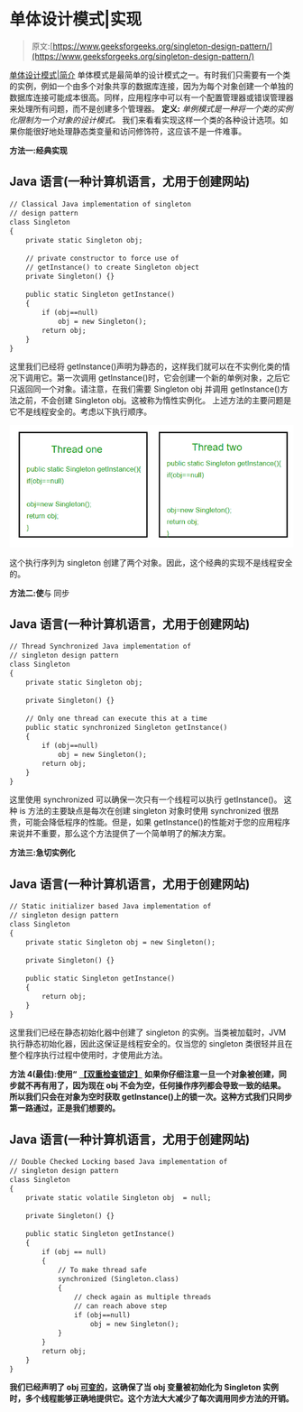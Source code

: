 # 单体设计模式|实现

> 原文:[https://www.geeksforgeeks.org/singleton-design-pattern/](https://www.geeksforgeeks.org/singleton-design-pattern/)

[单体设计模式|简介](https://www.geeksforgeeks.org/singleton-design-pattern-introduction/)
单体模式是最简单的设计模式之一。有时我们只需要有一个类的实例，例如一个由多个对象共享的数据库连接，因为为每个对象创建一个单独的数据库连接可能成本很高。同样，应用程序中可以有一个配置管理器或错误管理器来处理所有问题，而不是创建多个管理器。
**定义:**
*单例模式是一种将一个类的实例化限制为一个对象的设计模式。*
我们来看看实现这样一个类的各种设计选项。如果你能很好地处理静态类变量和访问修饰符，这应该不是一件难事。

**方法一:经典实现**

## Java 语言(一种计算机语言，尤用于创建网站)

```
// Classical Java implementation of singleton
// design pattern
class Singleton
{
    private static Singleton obj;

    // private constructor to force use of
    // getInstance() to create Singleton object
    private Singleton() {}

    public static Singleton getInstance()
    {
        if (obj==null)
            obj = new Singleton();
        return obj;
    }
}
```

这里我们已经将 getInstance()声明为静态的，这样我们就可以在不实例化类的情况下调用它。第一次调用 getInstance()时，它会创建一个新的单例对象，之后它只返回同一个对象。请注意，在我们需要 Singleton obj 并调用 getInstance()方法之前，不会创建 Singleton obj。这被称为惰性实例化。
上述方法的主要问题是它不是线程安全的。考虑以下执行顺序。

![singleton](img/df69e5197a355e6b06af631345ed35b4.png)

这个执行序列为 singleton 创建了两个对象。因此，这个经典的实现不是线程安全的。

**方法二:使**与
同步

## Java 语言(一种计算机语言，尤用于创建网站)

```
// Thread Synchronized Java implementation of
// singleton design pattern
class Singleton
{
    private static Singleton obj;

    private Singleton() {}

    // Only one thread can execute this at a time
    public static synchronized Singleton getInstance()
    {
        if (obj==null)
            obj = new Singleton();
        return obj;
    }
}
```

这里使用 synchronized 可以确保一次只有一个线程可以执行 getInstance()。
这种 is 方法的主要缺点是每次在创建 singleton 对象时使用 synchronized 很昂贵，可能会降低程序的性能。但是，如果 getInstance()的性能对于您的应用程序来说并不重要，那么这个方法提供了一个简单明了的解决方案。

**方法三:急切实例化**

## Java 语言(一种计算机语言，尤用于创建网站)

```
// Static initializer based Java implementation of
// singleton design pattern
class Singleton
{
    private static Singleton obj = new Singleton();

    private Singleton() {}

    public static Singleton getInstance()
    {
        return obj;
    }
}
```

这里我们已经在静态初始化器中创建了 singleton 的实例。当类被加载时，JVM 执行静态初始化器，因此这保证是线程安全的。仅当您的 singleton 类很轻并且在整个程序执行过程中使用时，才使用此方法。

**方法 4(最佳):使用“** [**【双重检查锁定】**](https://en.wikipedia.org/wiki/Double-checked_locking) **如果你仔细注意一旦一个对象被创建，同步就不再有用了，因为现在 obj 不会为空，任何操作序列都会导致一致的结果。
所以我们只会在对象为空时获取 getInstance()上的锁一次。这种方式我们只同步第一路通过，正是我们想要的。** 

## **Java 语言(一种计算机语言，尤用于创建网站)**

```
// Double Checked Locking based Java implementation of
// singleton design pattern
class Singleton
{
    private static volatile Singleton obj  = null;

    private Singleton() {}

    public static Singleton getInstance()
    {
        if (obj == null)
        {
            // To make thread safe
            synchronized (Singleton.class)
            {
                // check again as multiple threads
                // can reach above step
                if (obj==null)
                    obj = new Singleton();
            }
        }
        return obj;
    }
}
```

**我们已经声明了 obj [可变的](https://www.geeksforgeeks.org/volatile-keyword-in-java/)，这确保了当 obj 变量被初始化为 Singleton 实例时，多个线程能够正确地提供它。这个方法大大减少了每次调用同步方法的开销。**
